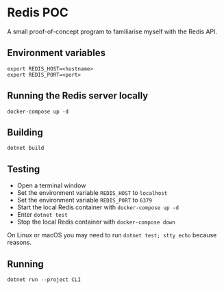 # Redis POC

A small proof-of-concept program to familiarise myself with the Redis API.

## Environment variables

```
export REDIS_HOST=<hostname>
export REDIS_PORT=<port>
```

## Running the Redis server locally

```
docker-compose up -d
```

## Building

```
dotnet build
```

## Testing

* Open a terminal window
* Set the environment variable `REDIS_HOST` to `localhost`
* Set the environment variable `REDIS_PORT` to `6379`
* Start the local Redis container with `docker-compose up -d`
* Enter `dotnet test`
* Stop the local Redis container with `docker-compose down`

On Linux or macOS you may need to run `dotnet test; stty echo` because reasons.

## Running

```
dotnet run --project CLI
```
